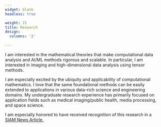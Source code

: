 ```yaml
---
widget: blank
headless: true

weight: 21
title: Research
design:
  columns: '2'
  
---
```


I am interested in the mathematical theories that make computational data analysis and AI/ML methods rigorous and scalable. In particular, I am interested in imaging and high-dimensional data analysis using tensor methods. 

I am especially excited by the ubiquity and applicability of computational mathematics. I love that the same foundational methods can be easily extended to applications in various data-rich science and engineering domains. My undergraduate research experience has primarily focused on application fields such as medical imaging/public health, media processing, and space science. 

I am especially honored to have received recognition of this research in a [SIAM News Article.](https://sinews.siam.org/Details-Page/a-modified-watermarking-scheme-based-on-the-singular-value-decomposition)
